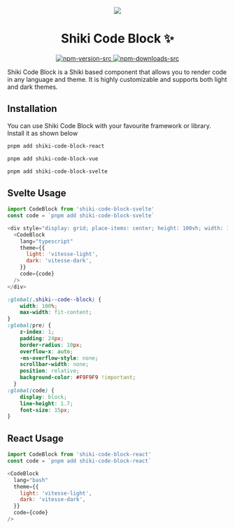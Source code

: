  <p align="center">
<img align="center" src="https://raw.githubusercontent.com/selemondev/shiki-code-block/master/assets/logo/shiki-logo.svg" />
<h1 align="center">
Shiki Code Block ✨
</h1>
</p>
<p align="center">
  <a href="https://www.npmjs.com/package/shiki-code-block">
    <img alt="npm-version-src" src="https://img.shields.io/npm/v/shiki-code-block/latest.svg?style=flat&colorA=020420&colorB=00DC82" />
  </a>
  <a href="https://npmjs.com/package/shiki-code-block">
    <img alt="npm-downloads-src" src="https://img.shields.io/npm/dm/shiki-code-block.svg?style=flat&colorA=020420&colorB=00DC82" />
  </a>
</p>

Shiki Code Block is a Shiki based component that allows you to render code in any language and theme. It is highly customizable and supports both light and dark themes.

## Installation

You can use Shiki Code Block with your favourite framework or library. Install it as shown below

```bash
pnpm add shiki-code-block-react
```

```bash
pnpm add shiki-code-block-vue
```

```bash
pnpm add shiki-code-block-svelte
```

## Svelte Usage

```js
import CodeBlock from 'shiki-code-block-svelte'
const code = `pnpm add shiki-code-block-svelte`
```
```js
<div style="display: grid; place-items: center; height: 100vh; width: 100vw">
  <CodeBlock
    lang="typescript"
    theme={{
      light: 'vitesse-light',
      dark: 'vitesse-dark',
    }}
    code={code}
  />
</div>
```

```css
:global(.shiki--code--block) {
    width: 100%;
    max-width: fit-content;
}
:global(pre) {
    z-index: 1;
    padding: 24px;
    border-radius: 10px;
    overflow-x: auto;
    -ms-overflow-style: none;
    scrollbar-width: none;
    position: relative;
    background-color: #F9F9F9 !important;
  }
:global(code) {
    display: block;
    line-height: 1.7;
    font-size: 15px;
}
```

## React Usage

```js
import CodeBlock from 'shiki-code-block-react'
const code = `pnpm add shiki-code-block-react`
```

```js
<CodeBlock
  lang="bash"
  theme={{
    light: 'vitesse-light',
    dark: 'vitesse-dark',
  }}
  code={code}
/>
```

